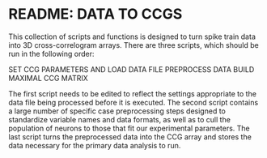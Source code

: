 README: DATA TO CCGS
==

This collection of scripts and functions is designed to turn 
spike train data into 3D cross-correlogram arrays. There are 
three scripts, which should be run in the following order:

 SET CCG PARAMETERS AND LOAD DATA FILE
 PREPROCESS DATA
 BUILD MAXIMAL CCG MATRIX

The first script needs to be edited to reflect the settings
appropriate to the data file being processed before it is 
executed. The second script contains a large number of specific
case preprocessing steps designed to standardize variable names
and data formats, as well as to cull the population of neurons
to those that fit our experimental parameters. The last script
turns the preprocessed data into the CCG array and stores the
data necessary for the primary data analysis to run. 

